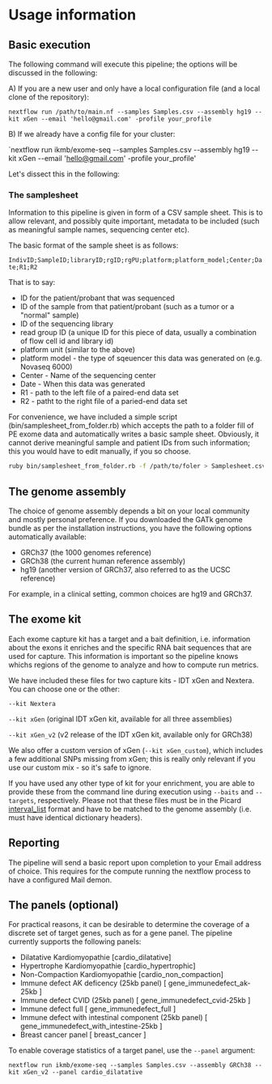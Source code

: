 # Usage information

## Basic execution

The following command will execute this pipeline; the options will be discussed in the following:

A) If you are a new user and only have a local configuration file (and a local clone of the repository):

`nextflow run /path/to/main.nf --samples Samples.csv --assembly hg19 --kit xGen --email 'hello@gmail.com' -profile your_profile`

B) If we already have a config file for your cluster:

`nextflow run ikmb/exome-seq --samples Samples.csv --assembly hg19 --kit xGen --email 'hello@gmail.com' -profile your_profile'

Let's dissect this in the following:

### The samplesheet

Information to this pipeline is given in form of a CSV sample sheet. This is to allow relevant, and possibly quite important, metadata to be included (such 
as meaningful sample names, sequencing center etc). 

The basic format of the sample sheet is as follows:

`IndivID;SampleID;libraryID;rgID;rgPU;platform;platform_model;Center;Date;R1;R2`

That is to say:

- ID for the patient/probant that was sequenced
- ID of the sample from that patient/probant (such as a tumor or a "normal" sample)
- ID of the sequencing library
- read group ID (a unique ID for this piece of data, usually a combination of flow cell id and library id)
- platform unit (similar to the above)
- platform model - the type of sqeuencer this data was generated on (e.g. Novaseq 6000)
- Center - Name of the sequencing center
- Date - When this data was generated
- R1 - path to the left file of a paired-end data set
- R2 - patht to the right file of a paried-end data set

For convenience, we have included a simple script (bin/samplesheet_from_folder.rb) which accepts the path to a folder fill of PE exome data and automatically 
writes a basic sample sheet. Obviously, it cannot derive meaningful sample and patient IDs from such information; this you would have to edit manually, if 
you so choose. 

```bash
ruby bin/samplesheet_from_folder.rb -f /path/to/foler > Samplesheet.csv`
```

## The genome assembly

The choice of genome assembly depends a bit on your local community and mostly personal preference. If you downloaded the GATk genome bundle as per 
the installation instructions, you have the following options automatically available:

- GRCh37 (the 1000 genomes reference)
- GRCh38 (the current human reference assembly)
- hg19 (another version of GRCh37, also referred to as the UCSC reference)

For example, in a clinical setting, common choices are hg19 and GRCh37.

## The exome kit

Each exome capture kit has a target and a bait definition, i.e. information about the exons it enriches and the specific RNA bait sequences that are used 
for capture. This information is important so the pipeline knows whichs regions of the genome to analyze and how to compute run metrics. 

We have included these files for two capture kits - IDT xGen and Nextera. You can choose one or the other:

`--kit Nextera`

`--kit xGen` (original IDT xGen kit, available for all three assemblies)

`--kit xGen_v2` (v2 release of the IDT xGen kit, available only for GRCh38)

We also offer a custom version of xGen (`--kit xGen_custom`), which includes a few additional SNPs missing from xGen; this is really only relevant if you use 
our custom mix - so it's safe to ignore. 

If you have used any other type of kit for your enrichment, you are able to provide these from the command line during execution using `--baits` and 
`--targets`, respectively. Please not that these files must be in the Picard 
[interval_list](https://gatkforums.broadinstitute.org/gatk/discussion/1319/collected-faqs-about-interval-lists) format and have to be matched 
to the genome assembly (i.e. must have identical dictionary headers). 

## Reporting

The pipeline will send a basic report upon completion to your Email address of choice. This requires for the compute running the nextflow process to have a 
configured Mail demon.

## The panels (optional)

For practical reasons, it can be desirable to determine the coverage of a discrete set of target genes, such as for a gene panel. The pipeline currently 
supports the following panels:

- Dilatative Kardiomyopathie [cardio_dilatative]
- Hypertrophe Kardiomyopathie [cardio_hypertrophic]
- Non-Compaction Kardiomyopathie [cardio_non_compaction]
- Immune defect AK deficency (25kb panel) [ gene_immunedefect_ak-25kb ]
- Immune defect CVID (25kb panel) [ gene_immunedefect_cvid-25kb ]
- Immune defect full [ gene_immunedefect_full ]
- Immune defect with intestinal component (25kb panel) [ gene_immunedefect_with_intestine-25kb ]
- Breast cancer panel [ breast_cancer ]

To enable coverage statistics of a target panel, use the `--panel` argument:

`
nextflow run ikmb/exome-seq --samples Samples.csv --assembly GRCh38 --kit xGen_v2 --panel cardio_dilatative
`






